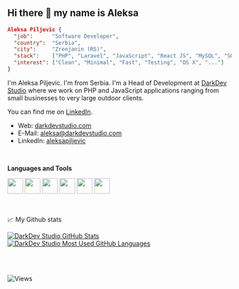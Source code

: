 ## Hi there 👋 my name is Aleksa

```json
Aleksa Piljevic {
  "job":      "Software Developer",
  "country":  "Serbia",
  "city":     "Zrenjanin (RS)",
  "stack":    ["PHP", "Laravel", "JavaScript", "React JS", "MySQL", "SQL", "HTML", "CSS", "WordPress", "REST APIs", "..."],
  "interest": ["Clean", "Minimal", "Fast", "Testing", "OS X", "..."]
}
```

I'm Aleksa Piljevic. I'm from Serbia. I'm a Head of Development at [DarkDev Studio](https://darkdevstudio.com/) where we work on PHP and JavaScript applications ranging from small businesses to very large outdoor clients.

You can find me on [LinkedIn](https://www.linkedin.com/in/aleksapiljevic/).

- Web: [darkdevstudio.com](https://darkdevstudio.com/)
- E-Mail: [aleksa@darkdevstudio.com](mailto:aleksa@darkdevstudio.com)
- LinkedIn: [aleksapiljevic](https://www.linkedin.com/in/aleksapiljevic/)

<br>

**Languages and Tools**

<code><img height="35rem" src="https://cdn4.iconfinder.com/data/icons/scripting-and-programming-languages/512/php-256.png"/></code>
<code><img height="35rem" src="https://cdn4.iconfinder.com/data/icons/logos-3/256/laravel-256.png"/></code>
<code><img height="35rem" src="https://cdn2.iconfinder.com/data/icons/designer-skills/128/code-programming-javascript-software-develop-command-language-256.png"/></code>
<code><img height="35rem" src="https://cdn0.iconfinder.com/data/icons/logos-brands-in-colors/128/react_color-512.png"/></code>
<code><img height="35rem" src="https://cdn4.iconfinder.com/data/icons/logos-3/181/MySQL-256.png"/></code>
<code><img height="35rem" src="https://cdn1.iconfinder.com/data/icons/logotypes/32/github-256.png"/></code>

<br>

📈 My Github stats

<a href="https://github.com/special4code">
  <img align="top" src="https://github-readme-stats.vercel.app/api?username=special4code&hide=contribs&count_private=true&theme=dracula&show_icons=true" alt="DarkDev Studio GitHub Stats" />
</a>

<a href="https://github.com/special4code">
  <img align="top" src="https://github-readme-stats.vercel.app/api/top-langs/?username=special4code&count_private=true&theme=dracula&show_icons=true&hide=css&layout=compact&card_width=270" alt="DarkDev Studio Most Used GitHub Languages" />
</a>

<br></br>

![Views](https://komarev.com/ghpvc/?username=special4code)
